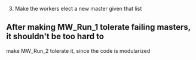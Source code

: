 3) Make the workers elect a new master given that list
## After making MW_Run_1 tolerate failing masters, it shouldn't be too hard to 
make MW_Run_2 tolerate it, since the code is modularized